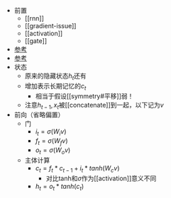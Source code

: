 - 前置
  - [[rnn]]
  - [[gradient-issue]]
  - [[activation]]
  - [[gate]]
- [参考](https://zhuanlan.zhihu.com/p/123211148)
- [参考](https://zybuluo.com/hanbingtao/note/581764)
- 状态
  - 原来的隐藏状态$h_t$还有
  - 增加表示长期记忆的$c_t$
    - 相当于假设[[symmetry#平移]]弱！
  - 注意$h_{t-1},x_t$被[[concatenate]]到一起，以下记为$v$
- 前向（省略偏置）
  - 门
    - $i_t=\sigma(W_iv)$
    - $f_t=\sigma(W_fv)$
    - $o_t=\sigma(W_ov)$
  - 主体计算
    - $c_t=f_t*c_{t-1}+i_t*tanh(W_cv)$
      - 对比tanh和$\sigma$作为[[activation]]意义不同
    - $h_t=o_t*tanh(c_t)$